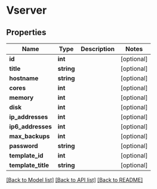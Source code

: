 # Vserver

## Properties
Name | Type | Description | Notes
------------ | ------------- | ------------- | -------------
**id** | **int** |  | [optional] 
**title** | **string** |  | [optional] 
**hostname** | **string** |  | [optional] 
**cores** | **int** |  | [optional] 
**memory** | **int** |  | [optional] 
**disk** | **int** |  | [optional] 
**ip_addresses** | **int** |  | [optional] 
**ip6_addresses** | **int** |  | [optional] 
**max_backups** | **int** |  | [optional] 
**password** | **string** |  | [optional] 
**template_id** | **int** |  | [optional] 
**template_title** | **string** |  | [optional] 

[[Back to Model list]](../../README.md#documentation-for-models) [[Back to API list]](../../README.md#documentation-for-api-endpoints) [[Back to README]](../../README.md)

